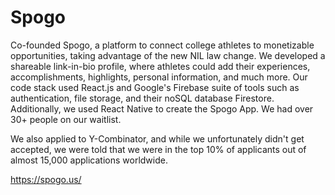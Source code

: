 # Spogo

Co-founded Spogo, a platform to connect college athletes to monetizable opportunities, taking advantage of the new NIL law change. We developed a shareable link-in-bio profile, where athletes could add their experiences, accomplishments, highlights, personal information, and much more. Our code stack used React.js and Google's Firebase suite of tools such as authentication, file storage, and their noSQL database Firestore. Additionally, we used React Native to create the Spogo App. We had over 30+ people on our waitlist.

We also applied to Y-Combinator, and while we unfortunately didn't get accepted, we were told that we were in the top 10% of applicants out of almost 15,000 applications worldwide.

https://spogo.us/
